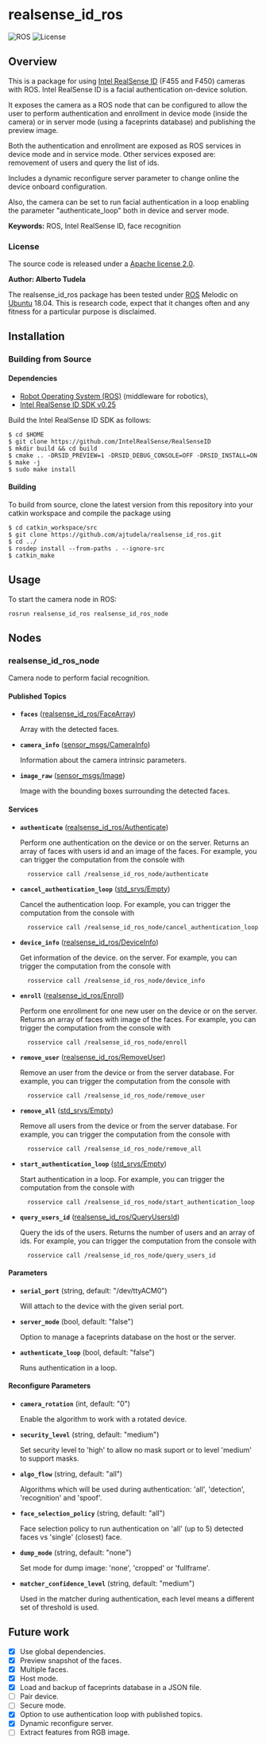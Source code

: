 # realsense_id_ros

![ROS](https://img.shields.io/badge/ros-melodic-blue?style=for-the-badge&logo=ros&logoColor=white)
![License](https://img.shields.io/badge/license-Apache%202-blue?style=for-the-badge)

## Overview

This is a package for using [Intel RealSense ID] (F455 and F450) cameras with ROS. Intel RealSense ID is a facial authentication on-device solution.

It exposes the camera as a ROS node that can be configured to allow the user to perform authentication and enrollment in device mode (inside the camera) or in server mode (using a faceprints database) and publishing the preview image.

Both the authentication and enrollment are exposed as ROS services in device mode and in service mode. Other services exposed are: removement of users and query the list of ids.

Includes a dynamic reconfigure server parameter to change online the device onboard configuration.

Also, the camera can be set to run facial authentication in a loop enabling the parameter "authenticate_loop" both in device and server mode.


**Keywords:** ROS, Intel RealSense ID, face recognition

### License

The source code is released under a [Apache license 2.0](LICENSE).

**Author: Alberto Tudela<br />**

The realsense_id_ros package has been tested under [ROS] Melodic on [Ubuntu] 18.04. This is research code, expect that it changes often and any fitness for a particular purpose is disclaimed.

## Installation

### Building from Source

#### Dependencies

- [Robot Operating System (ROS)](http://wiki.ros.org) (middleware for robotics),
- [Intel RealSense ID SDK v0.25](https://github.com/IntelRealSense/RealSenseID) 

Build the Intel RealSense ID SDK as follows:

```console
$ cd $HOME
$ git clone https://github.com/IntelRealSense/RealSenseID
$ mkdir build && cd build
$ cmake .. -DRSID_PREVIEW=1 -DRSID_DEBUG_CONSOLE=OFF -DRSID_INSTALL=ON
$ make -j
$ sudo make install
```
#### Building

To build from source, clone the latest version from this repository into your catkin workspace and compile the package using

```console
$ cd catkin_workspace/src
$ git clone https://github.com/ajtudela/realsense_id_ros.git
$ cd ../
$ rosdep install --from-paths . --ignore-src
$ catkin_make
```

## Usage

To start the camera node in ROS:

	rosrun realsense_id_ros realsense_id_ros_node

## Nodes

### realsense_id_ros_node

Camera node to perform facial recognition.

#### Published Topics

* **`faces`** ([realsense_id_ros/FaceArray])

	Array with the detected faces.

* **`camera_info`** ([sensor_msgs/CameraInfo])

	Information about the camera intrinsic parameters.

* **`image_raw`** ([sensor_msgs/Image])

	Image with the bounding boxes surrounding the detected faces.

#### Services

* **`authenticate`** ([realsense_id_ros/Authenticate])

	Perform one authentication on the device or on the server. Returns an array of faces with users id and an image of the faces. For example, you can trigger the computation from the console with

		rosservice call /realsense_id_ros_node/authenticate

* **`cancel_authentication_loop`** ([std_srvs/Empty])

	Cancel the authentication loop. For example, you can trigger the computation from the console with

		rosservice call /realsense_id_ros_node/cancel_authentication_loop

* **`device_info`** ([realsense_id_ros/DeviceInfo])

	Get information of the device. on the server. For example, you can trigger the computation from the console with

		rosservice call /realsense_id_ros_node/device_info

* **`enroll`** ([realsense_id_ros/Enroll])

	Perform one enrollment for one new user on the device or on the server. Returns an array of faces with image of the faces. For example, you can trigger the computation from the console with

		rosservice call /realsense_id_ros_node/enroll

* **`remove_user`** ([realsense_id_ros/RemoveUser])

	Remove an user from the device or from the server database. For example, you can trigger the computation from the console with

		rosservice call /realsense_id_ros_node/remove_user

* **`remove_all`** ([std_srvs/Empty])

	Remove all users from the device or from the server database. For example, you can trigger the computation from the console with

		rosservice call /realsense_id_ros_node/remove_all

* **`start_authentication_loop`** ([std_srvs/Empty])

	Start authentication in a loop. For example, you can trigger the computation from the console with

		rosservice call /realsense_id_ros_node/start_authentication_loop

* **`query_users_id`** ([realsense_id_ros/QueryUsersId])

	Query the ids of the users. Returns the number of users and an array of ids. For example, you can trigger the computation from the console with

		rosservice call /realsense_id_ros_node/query_users_id

#### Parameters

* **`serial_port`** (string, default: "/dev/ttyACM0")

	Will attach to the device with the given serial port.

* **`server_mode`** (bool, default: "false")

	Option to manage a faceprints database on the host or the server.

* **`authenticate_loop`** (bool, default: "false")

	Runs authentication in a loop.

#### Reconfigure Parameters

* **`camera_rotation`** (int, default: "0")

	Enable the algorithm to work with a rotated device.

* **`security_level`** (string, default: "medium")

	Set security level to 'high' to allow no mask suport or to level 'medium' to support masks.

* **`algo_flow`** (string, default: "all")

	Algorithms which will be used during authentication: 'all', 'detection', 'recognition' and 'spoof'.

* **`face_selection_policy`** (string, default: "all")

	Face selection policy to run authentication on 'all' (up to 5) detected faces vs 'single' (closest) face.

* **`dump_mode`** (string, default: "none")

	Set mode for dump image: 'none', 'cropped' or 'fullframe'.

* **`matcher_confidence_level`** (string, default: "medium")

	Used in the matcher during authentication, each level means a different set of threshold is used.


## Future work
- [x] Use global dependencies.
- [x] Preview snapshot of the faces.
- [x] Multiple faces.
- [x] Host mode.
- [x] Load and backup of faceprints database in a JSON file.
- [ ] Pair device.
- [ ] Secure mode.
- [x] Option to use authentication loop with published topics.
- [x] Dynamic reconfigure server.
- [ ] Extract features from RGB image.

[Intel RealSense ID]: https://www.intelrealsense.com/facial-authentication/
[Ubuntu]: https://ubuntu.com/
[ROS]: http://www.ros.org
[std_srvs/Empty]: http://docs.ros.org/api/std_srvs/html/srv/Empty.html
[sensor_msgs/CameraInfo]: http://docs.ros.org/api/sensor_msgs/html/msg/CameraInfo.html
[sensor_msgs/Image]: http://docs.ros.org/api/sensor_msgs/html/msg/Image.html
[realsense_id_ros/FaceArray]: /msg/FaceArray.msg
[realsense_id_ros/Authenticate]: /srv/Authenticate.srv
[realsense_id_ros/DeviceInfo]: /srv/DeviceInfo.srv
[realsense_id_ros/Enroll]: /srv/Enroll.srv
[realsense_id_ros/RemoveUser]: /srv/RemoveUser.srv
[realsense_id_ros/QueryUsersId]: /srv/QueryUsersId.srv
